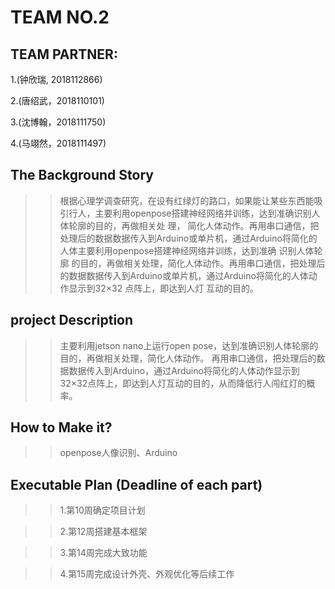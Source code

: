 # TEAM NO.2

## **TEAM PARTNER:**
>>
1.(钟欣瑞, 2018112866)
>>
2.(唐绍武，2018110101)
>>
3.(沈博翰，2018111750)
>>
4.(马翊然，2018111497)

## **The Background Story**

>>根据心理学调查研究，在设有红绿灯的路口，如果能让某些东西能吸引行人，主要利用openpose搭建神经网络并训练，达到准确识别人体轮廓的目的，再做相关处
理，  简化人体动作。再用串口通信，把处理后的数据数据传入到Arduino或单片机，通过Arduino将简化的人体主要利用openpose搭建神经网络并训练，达到准确
识别人体轮廓  的目的，再做相关处理，简化人体动作。再用串口通信，把处理后的数据数据传入到Arduino或单片机，通过Arduino将简化的人体动作显示到32×32
点阵上，即达到人灯  互动的目的。
## **project Description**

>>主要利用jetson nano上运行open pose，达到准确识别人体轮廓的目的，再做相关处理，简化人体动作。
再用串口通信，把处理后的数据数据传入到Arduino，通过Arduino将简化的人体动作显示到32×32点阵上，即达到人灯互动的目的，从而降低行人闯红灯的概率。

## **How to Make it?**

>>openpose人像识别、Arduino

## **Executable Plan (Deadline of each part)**
	
>>1.第10周确定项目计划
	
>>2.第12周搭建基本框架
	
>>3.第14周完成大致功能
	
>>4.第15周完成设计外壳、外观优化等后续工作
